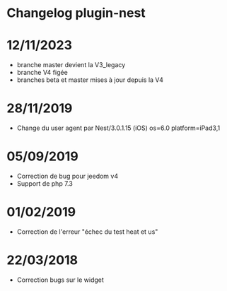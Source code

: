 # Changelog plugin-nest

# 12/11/2023

- branche master devient la V3_legacy
- branche V4 figée
- branches beta et master mises à jour depuis la V4

# 28/11/2019

- Change du user agent par Nest/3.0.1.15 (iOS) os=6.0 platform=iPad3,1

# 05/09/2019

- Correction de bug pour jeedom v4
- Support de php 7.3

# 01/02/2019

- Correction de l'erreur "échec du test heat et us"

# 22/03/2018

-  Correction bugs sur le widget
